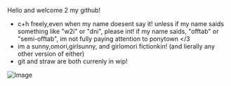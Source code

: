 Hello and welcome 2 my github! 
- c+h freely,even when my name doesent say it! unless if my name saids something like "w2i" or "dni", please int! if my name saids, "offtab" or "semi-offtab", im not fully paying attention to ponytown </3
- im a sunny,omori,girlsunny, and girlomori fictionkin! (and lierally any other version of either)
- git and straw are both currenly in wip!

  
<img src="https://pbs.twimg.com/media/GFppkcaaMAAldEZ?format=jpg&amp;name=large" alt="Image"/>
<!--
**remythesilliest/remythesilliest** is a ✨ _special_ ✨ repository because its `README.md` (this file) appears on your GitHub profile.


